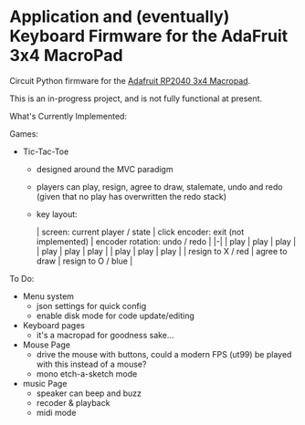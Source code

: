 # Application and (eventually) Keyboard Firmware for the AdaFruit 3x4 MacroPad

Circuit Python firmware for the [Adafruit RP2040 3x4 Macropad](https://www.adafruit.com/product/5128).

This is an in-progress project, and is not fully functional at present.

What's Currently Implemented:

Games:

- Tic-Tac-Toe
    - designed around the MVC paradigm
    - players can play, resign, agree to draw, stalemate, undo and redo (given that no play has overwritten the redo stack)
    - key layout:
        
        | screen: current player / state | click encoder: exit (not implemented) | encoder rotation: undo / redo |
        |-|
        | play | play | play |
        | play | play | play |
        | play | play | play |
        | resign to X / red | agree to draw | resign to O / blue |

To Do:

- Menu system
    - json settings for quick config
    - enable disk mode for code update/editing
- Keyboard pages
    - it's a macropad for goodness sake...
- Mouse Page
    - drive the mouse with buttons, could a modern FPS (ut99) be played with this instead of a mouse?
    - mono etch-a-sketch mode
- music Page
    - speaker can beep and buzz
    - recoder & playback
    - midi mode
